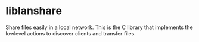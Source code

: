 # liblanshare

Share files easily in a local network.
This is the C library that implements the lowlevel actions to discover clients and transfer files.
